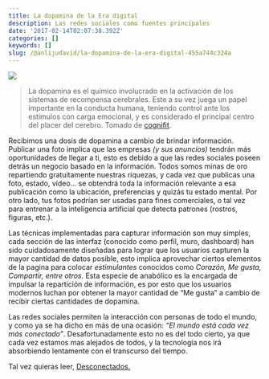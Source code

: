 ```yaml
---
title: La dopamina de la Era digital
description: Las redes sociales como fuentes principales
date: '2017-02-14T02:07:38.392Z'
categories: []
keywords: []
slug: /@anlijudavid/la-dopamina-de-la-era-digital-455a744c324a
---
```


![](https://cdn-images-1.medium.com/max/2560/0*yE6u1vLnqERiCId3.jpg)

> La dopamina es el químico involucrado en la activación de los sistemas de recompensa cerebrales. Este a su vez juega un papel importante en la conducta humana, teniendo control ante los estímulos con carga emocional, y es considerado el principal centro del placer del cerebro. Tomado de [cognifit](https://blog.cognifit.com/es/que-es-la-dopamina-y-para-que-sirve).

Recibimos una dosis de dopamina a cambio de brindar información. Publicar una foto implica que las empresas _(y sus anuncios)_ tendrán más oportunidades de llegar a ti, esto es debido a que las redes sociales poseen detrás un negocio basado en la información. Todos somos minas de oro repartiendo gratuitamente nuestras riquezas, y cada vez que publicas una foto, estado, vídeo… se obtendrá toda la información relevante a esa publicación como la ubicación, preferencias y quizás tu estado mental. Por otro lado, tus fotos podrían ser usadas para fines comerciales, o tal vez para entrenar a la inteligencia artificial que detecta patrones (rostros, figuras, etc.).

Las técnicas implementadas para capturar información son muy simples, cada sección de las interfaz (conocido como perfil, muro, dashboard) han sido cuidadosamente diseñadas para lograr que los usuarios capturen la mayor cantidad de datos posible, esto implica aprovechar ciertos elementos de la pagina para colocar _estimulantes_ conocidos como _Corazón, Me gusta, Compartir, entre otros._ Esta especie de anabólico es la encargada de impulsar la repartición de información, es por esto que los usuarios modernos luchan por obtener la mayor cantidad de “Me gusta” a cambio de recibir ciertas cantidades de dopamina.

Las redes sociales permiten la interacción con personas de todo el mundo, y como ya se ha dicho en más de una ocasión: _“El mundo está cada vez más conectado”_. Desafortunadamente esto no es del todo cierto, ya que cada vez estamos mas alejados de todos, y la tecnología nos irá absorbiendo lentamente con el transcurso del tiempo.

Tal vez quieras leer, [Desconectados.](http://www.elmundo.es/sociedad/2016/10/29/58138ac5e5fdea3f578b4583.html)